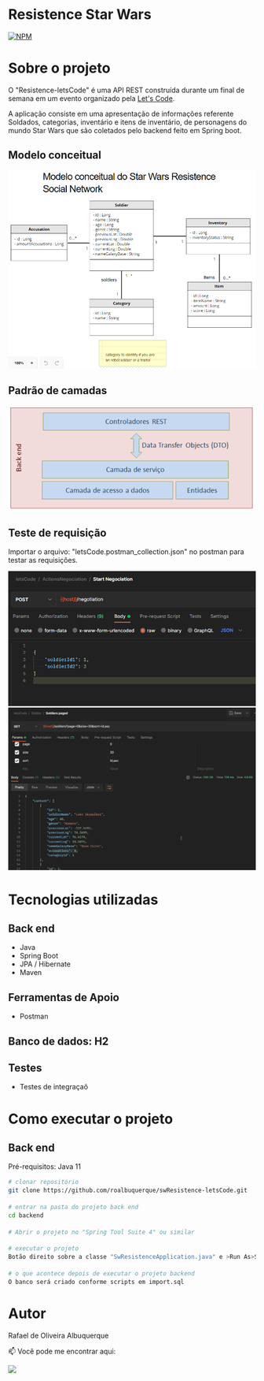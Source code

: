 # Resistence Star Wars 
[![NPM](https://img.shields.io/npm/l/react)](https://github.com/roalbuquerque/swResistence-letsCode/blob/master/LICENSE) 

# Sobre o projeto

O "Resistence-letsCode" é uma API REST construída durante um final de semana em um evento organizado pela [Let's Code](https://letscode.com.br/ "Site da Let's Code").

A aplicação consiste em uma apresentação de informações referente Soldados, categorias, inventário e itens de inventário, de personagens do mundo Star Wars que são coletados pelo backend feito em Spring boot. 

## Modelo conceitual
![Modelo Conceitual](https://github.com/roalbuquerque/swResistence-letsCode/blob/master/modelo.png)

## Padrão de camadas
![Padrão de Camadas](https://github.com/roalbuquerque/swResistence-letsCode/blob/master/padraoCamadas.png)

## Teste de requisição
Importar o arquivo: "letsCode.postman_collection.json" no postman para testar as requisições.

![Teste de requisitção](https://github.com/roalbuquerque/swResistence-letsCode/blob/master/TestEndpoints1.png)
![Teste de requisitção](https://github.com/roalbuquerque/swResistence-letsCode/blob/master/TestEndpoints2.png)

# Tecnologias utilizadas
## Back end
- Java
- Spring Boot
- JPA / Hibernate
- Maven
## Ferramentas de Apoio
- Postman
## Banco de dados: H2
## Testes
  - Testes de integraçaõ
# Como executar o projeto

## Back end
Pré-requisitos: Java 11

```bash
# clonar repositório
git clone https://github.com/roalbuquerque/swResistence-letsCode.git

# entrar na pasta do projeto back end
cd backend

# Abrir o projeto no "Spring Tool Suite 4" ou similar

# executar o projeto
Botão direito sobre a classe "SwResistenceApplication.java" e >Run As>Spring Boot App

# o que acontece depois de executar o projeto backend
O banco será criado conforme scripts em import.sql

```

# Autor

Rafael de Oliveira Albuquerque

📫 Você pode me encontrar aqui:
<p align="left">
  <a href="https://www.linkedin.com/in/rafaeloliveiraalbuquerque/" alt="Linkedin">
  <img src="https://img.shields.io/badge/-Linkedin-0e76a8?style=flat-square&logo=Linkedin&logoColor=white&link=https://www.linkedin.com/in/rafaeloliveiraalbuquerque/" /></a>

